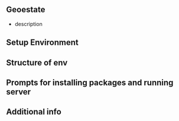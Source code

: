 ## Geoestate 
   - description

## Setup Environment

## Structure of env

## Prompts for installing packages and running server

## Additional info
